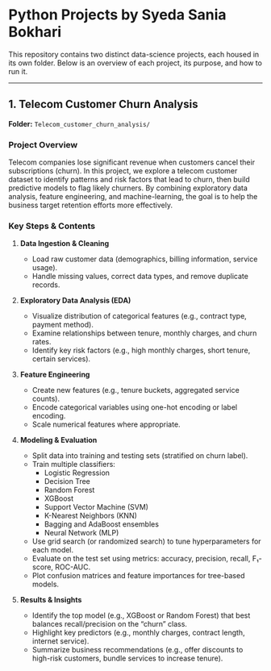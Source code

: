 # Python Projects by Syeda Sania Bokhari

This repository contains two distinct data-science projects, each housed in its own folder. Below is an overview of each project, its purpose, and how to run it.

---

## 1. Telecom Customer Churn Analysis  
**Folder:** `Telecom_customer_churn_analysis/`

### Project Overview  
Telecom companies lose significant revenue when customers cancel their subscriptions (churn). In this project, we explore a telecom customer dataset to identify patterns and risk factors that lead to churn, then build predictive models to flag likely churners. By combining exploratory data analysis, feature engineering, and machine-learning, the goal is to help the business target retention efforts more effectively.

### Key Steps & Contents  
1. **Data Ingestion & Cleaning**  
   - Load raw customer data (demographics, billing information, service usage).  
   - Handle missing values, correct data types, and remove duplicate records.  

2. **Exploratory Data Analysis (EDA)**  
   - Visualize distribution of categorical features (e.g., contract type, payment method).  
   - Examine relationships between tenure, monthly charges, and churn rates.  
   - Identify key risk factors (e.g., high monthly charges, short tenure, certain services).

3. **Feature Engineering**  
   - Create new features (e.g., tenure buckets, aggregated service counts).  
   - Encode categorical variables using one-hot encoding or label encoding.  
   - Scale numerical features where appropriate.

4. **Modeling & Evaluation**  
   - Split data into training and testing sets (stratified on churn label).  
   - Train multiple classifiers:  
     - Logistic Regression  
     - Decision Tree  
     - Random Forest  
     - XGBoost  
     - Support Vector Machine (SVM)  
     - K-Nearest Neighbors (KNN)  
     - Bagging and AdaBoost ensembles  
     - Neural Network (MLP)  
   - Use grid search (or randomized search) to tune hyperparameters for each model.  
   - Evaluate on the test set using metrics: accuracy, precision, recall, F₁-score, ROC-AUC.  
   - Plot confusion matrices and feature importances for tree-based models.

5. **Results & Insights**  
   - Identify the top model (e.g., XGBoost or Random Forest) that best balances recall/precision on the “churn” class.  
   - Highlight key predictors (e.g., monthly charges, contract length, internet service).  
   - Summarize business recommendations (e.g., offer discounts to high-risk customers, bundle services to increase tenure).


